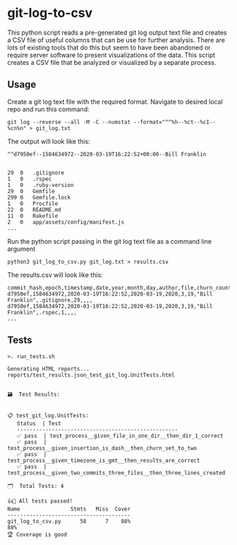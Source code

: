# git-log-to-csv
This python script reads a pre-generated git log output text file and creates a CSV file of useful columns that can be use for further analysis. There are lots of existing tools that do this but seem to have been abandoned or require server software to present visualizations of the data. This script creates a CSV file that be analyzed or visualized by a separate process. 


## Usage
Create a git log text file with the required format. Navigate to desired local repo and run this command:
```
git log --reverse --all -M -C --numstat --format="^^%h--%ct--%cI--%cn%n" > git_log.txt
```

The output will look like this:
```
^^d7950ef--1584634972--2020-03-19T16:22:52+00:00--Bill Franklin


29	0	.gitignore
1	0	.rspec
1	0	.ruby-version
29	0	Gemfile
299	0	Gemfile.lock
1	0	Procfile
22	0	README.md
11	0	Rakefile
2	0	app/assets/config/manifest.js
...
```



Run the python script passing in the git log text file as a command line argument
```
python3 git_log_to_csv.py git_log.txt > results.csv
```

The results.csv will look like this:
```
commit_hash,epoch,timestamp,date,year,month,day,author,file,churn_count,dir_1,dir_2,dir_3,dir_4
d7950ef,1584634972,2020-03-19T16:22:52,2020-03-19,2020,3,19,"Bill Franklin",.gitignore,29,,,,
d7950ef,1584634972,2020-03-19T16:22:52,2020-03-19,2020,3,19,"Bill Franklin",.rspec,1,,,,
...
```

## Tests
```
>. run_tests.sh  

Generating HTML reports... 
reports/test_results.json_test_git_log.UnitTests.html


🗃  Test Results:


📋 test_git_log.UnitTests:
   Status  | Test
   ---------------------------------------------------
   ✅ pass  | test_process__given_file_in_one_dir__then_dir_1_correct                         
   ✅ pass  | test_process__given_insertion_is_dash__then_churn_set_to_two                    
   ✅ pass  | test_process__given_timezone_is_gmt__then_results_are_correct                   
   ✅ pass  | test_process__given_two_commits_three_files__then_three_lines_created           

🗂  Total Tests: 4

👍🎉 All tests passed!
Name                Stmts   Miss  Cover
---------------------------------------
git_log_to_csv.py      58      7    88%
88%
🏆 Coverage is good
```
